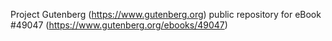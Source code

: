 Project Gutenberg (https://www.gutenberg.org) public repository for eBook #49047 (https://www.gutenberg.org/ebooks/49047)
